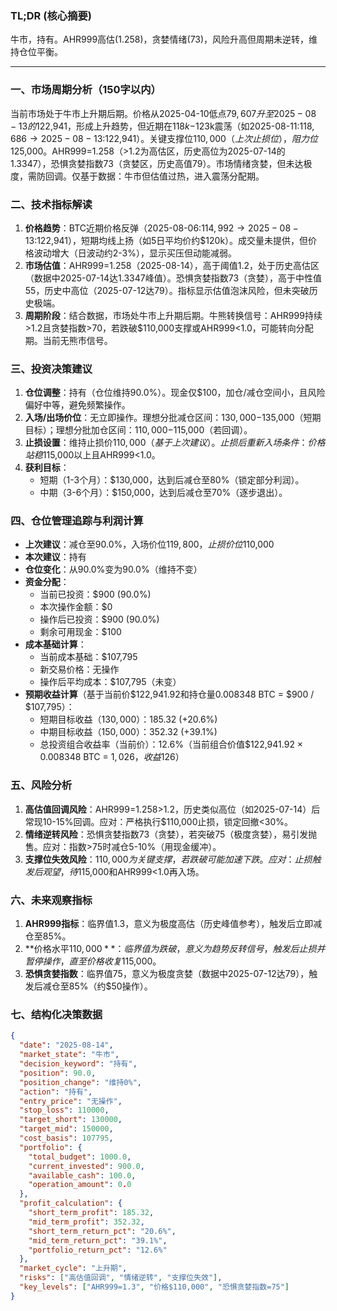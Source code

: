 ### TL;DR (核心摘要)  
牛市，持有。AHR999高估(1.258)，贪婪情绪(73)，风险升高但周期未逆转，维持仓位平衡。  

---

### 一、市场周期分析（150字以内）  
当前市场处于牛市上升期后期。价格从2025-04-10低点$79,607升至2025-08-13的$122,941，形成上升趋势，但近期在$118k-$123k震荡（如2025-08-11:$118,686 → 2025-08-13:$122,941）。关键支撑位$110,000（上次止损位），阻力位$125,000。AHR999=1.258（>1.2为高估区，历史高位为2025-07-14的1.3347），恐惧贪婪指数73（贪婪区，历史高值79）。市场情绪贪婪，但未达极度，需防回调。仅基于数据：牛市但估值过热，进入震荡分配期。

### 二、技术指标解读  
1. **价格趋势**：BTC近期价格反弹（2025-08-06:$114,992 → 2025-08-13:$122,941），短期均线上扬（如5日平均价约$120k）。成交量未提供，但价格波动增大（日波动约2-3%），显示买压但动能减弱。  
2. **市场估值**：AHR999=1.258（2025-08-14），高于阈值1.2，处于历史高估区（数据中2025-07-14达1.3347峰值）。恐惧贪婪指数73（贪婪），高于中性值55，历史中高位（2025-07-12达79）。指标显示估值泡沫风险，但未突破历史极端。  
3. **周期阶段**：结合数据，市场处牛市上升期后期。牛熊转换信号：AHR999持续>1.2且贪婪指数>70，若跌破$110,000支撑或AHR999<1.0，可能转向分配期。当前无熊市信号。

### 三、投资决策建议  
1. **仓位调整**：持有（仓位维持90.0%）。现金仅$100，加仓/减仓空间小，且风险偏好中等，避免频繁操作。  
2. **入场/出场价位**：无立即操作。理想分批减仓区间：$130,000-$135,000（短期目标）；理想分批加仓区间：$110,000-$115,000（若回调）。  
3. **止损设置**：维持止损价$110,000（基于上次建议）。止损后重新入场条件：价格站稳$115,000以上且AHR999<1.0。  
4. **获利目标**：  
   - 短期（1-3个月）：$130,000，达到后减仓至80%（锁定部分利润）。  
   - 中期（3-6个月）：$150,000，达到后减仓至70%（逐步退出）。

### 四、仓位管理追踪与利润计算  
- **上次建议**：减仓至90.0%，入场价位$119,800，止损价位$110,000  
- **本次建议**：持有  
- **仓位变化**：从90.0%变为90.0%（维持不变）  
- **资金分配**：  
  - 当前已投资：$900 (90.0%)  
  - 本次操作金额：$0  
  - 操作后已投资：$900 (90.0%)  
  - 剩余可用现金：$100  
- **成本基础计算**：  
  - 当前成本基础：$107,795  
  - 新交易价格：无操作  
  - 操作后平均成本：$107,795（未变）  
- **预期收益计算**（基于当前价$122,941.92和持仓量0.008348 BTC = $900 / $107,795）：  
  - 短期目标收益（$130,000）：$185.32 (+20.6%)  
  - 中期目标收益（$150,000）：$352.32 (+39.1%)  
  - 总投资组合收益率（当前价）：12.6%（当前组合价值$122,941.92 × 0.008348 BTC = $1,026，收益$126）

### 五、风险分析  
1. **高估值回调风险**：AHR999=1.258>1.2，历史类似高位（如2025-07-14）后常现10-15%回调。应对：严格执行$110,000止损，锁定回撤<30%。  
2. **情绪逆转风险**：恐惧贪婪指数73（贪婪），若突破75（极度贪婪），易引发抛售。应对：指数>75时减仓5-10%（用现金缓冲）。  
3. **支撑位失效风险**：$110,000为关键支撑，若跌破可能加速下跌。应对：止损触发后观望，待$115,000和AHR999<1.0再入场。

### 六、未来观察指标  
1. **AHR999指标**：临界值1.3，意义为极度高估（历史峰值参考），触发后立即减仓至85%。  
2. **价格水平$110,000**：临界值为跌破，意义为趋势反转信号，触发后止损并暂停操作，直至价格收复$115,000。  
3. **恐惧贪婪指数**：临界值75，意义为极度贪婪（数据中2025-07-12达79），触发后减仓至85%（约$50操作）。

### 七、结构化决策数据
```json
{
  "date": "2025-08-14",
  "market_state": "牛市",
  "decision_keyword": "持有",
  "position": 90.0,
  "position_change": "维持0%",
  "action": "持有",
  "entry_price": "无操作",
  "stop_loss": 110000,
  "target_short": 130000,
  "target_mid": 150000,
  "cost_basis": 107795,
  "portfolio": {
    "total_budget": 1000.0,
    "current_invested": 900.0,
    "available_cash": 100.0,
    "operation_amount": 0.0
  },
  "profit_calculation": {
    "short_term_profit": 185.32,
    "mid_term_profit": 352.32,
    "short_term_return_pct": "20.6%",
    "mid_term_return_pct": "39.1%",
    "portfolio_return_pct": "12.6%"
  },
  "market_cycle": "上升期",
  "risks": ["高估值回调", "情绪逆转", "支撑位失效"],
  "key_levels": ["AHR999=1.3", "价格$110,000", "恐惧贪婪指数=75"]
}
```